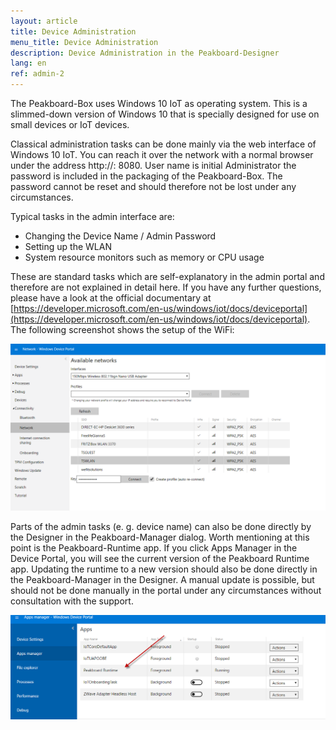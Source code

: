 ```yaml
---
layout: article
title: Device Administration
menu_title: Device Administration
description: Device Administration in the Peakboard-Designer
lang: en
ref: admin-2
---
```

The Peakboard-Box uses Windows 10 IoT as operating system. This is a slimmed-down version of Windows 10 that is specially designed for use on small devices or IoT devices.

Classical administration tasks can be done mainly via the web interface of Windows 10 IoT. You can reach it over the network with a normal browser under the address http://<MeinPeakboard>: 8080. User name is initial Administrator the password is included in the packaging of the Peakboard-Box. The password cannot be reset and should therefore not be lost under any circumstances.

Typical tasks in the admin interface are:

* Changing the Device Name / Admin Password
* Setting up the WLAN
* System resource monitors such as memory or CPU usage


These are standard tasks which are self-explanatory in the admin portal and therefore are not explained in detail here. If you have any further questions, please have a look at the official documentary at [https://developer.microsoft.com/en-us/windows/iot/docs/deviceportal](https://developer.microsoft.com/en-us/windows/iot/docs/deviceportal). The following screenshot shows the setup of the WiFi:

![image_1](/assets/images/admin/install/MiscAdministration01.png)

Parts of the admin tasks (e. g. device name) can also be done directly by the Designer in the Peakboard-Manager dialog. Worth mentioning at this point is the Peakboard-Runtime app. If you click Apps Manager in the Device Portal, you will see the current version of the Peakboard Runtime app. Updating the runtime to a new version should also be done directly in the Peakboard-Manager in the Designer. A manual update is possible, but should not be done manually in the portal under any circumstances without consultation with the support.



![image_1](/assets/images/admin/install/MiscAdministration02.png)
